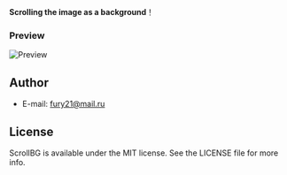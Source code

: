 **Scrolling the image as a background**！

### Preview
![Preview](./images/example.gif)

## Author
- E-mail:  fury21@mail.ru

## License
ScrollBG is available under the MIT license. See the LICENSE file for more info.
